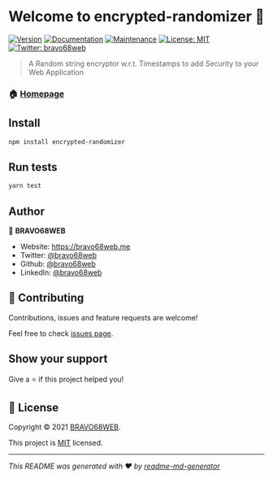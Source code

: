 # Welcome to encrypted-randomizer 👋
[![Version](https://img.shields.io/npm/v/encrypted-randomizer.svg)](https://www.npmjs.com/package/encrypted-randomizer)
[![Documentation](https://img.shields.io/badge/documentation-yes-brightgreen.svg)](https://bravo68web.github.io/randomizer/)
[![Maintenance](https://img.shields.io/badge/Maintained%3F-yes-green.svg)](https://github.com/bravo68web/randomizer/graphs/commit-activity)
[![License: MIT](https://img.shields.io/github/license/bravo68web/randomizer)](https://github.com/bravo68web/randomizer/blob/master/LICENSE)
[![Twitter: bravo68web](https://img.shields.io/twitter/follow/bravo68web.svg?style=social)](https://twitter.com/bravo68web)

> A Random string encryptor w.r.t. Timestamps to add Security to your Web Application

### 🏠 [Homepage](https://github.com/bravo68web/randomizer#readme)

## Install

```sh
npm install encrypted-randomizer
```

## Run tests

```sh
yarn test
```

## Author

👤 **BRAVO68WEB**

* Website: https://bravo68web.me
* Twitter: [@bravo68web](https://twitter.com/bravo68web)
* Github: [@bravo68web](https://github.com/bravo68web)
* LinkedIn: [@bravo68web](https://linkedin.com/in/bravo68web)

## 🤝 Contributing

Contributions, issues and feature requests are welcome!

Feel free to check [issues page](https://github.com/bravo68web/randomizer/issues). 

## Show your support

Give a ⭐️ if this project helped you!


## 📝 License

Copyright © 2021 [BRAVO68WEB](https://github.com/bravo68web).

This project is [MIT](https://github.com/bravo68web/randomizer/blob/master/LICENSE) licensed.

***
_This README was generated with ❤️ by [readme-md-generator](https://github.com/kefranabg/readme-md-generator)_
